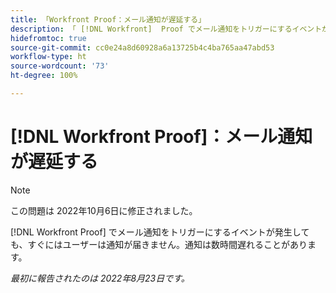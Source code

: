 ```yaml
---
title: 「Workfront Proof：メール通知が遅延する」
description: 「 [!DNL Workfront]  Proof でメール通知をトリガーにするイベントが発生しても、すぐにはユーザーは通知が届きません。通知は数時間遅れることがあります。」
hidefromtoc: true
source-git-commit: cc0e24a8d60928a6a13725b4c4ba765aa47abd53
workflow-type: ht
source-wordcount: '73'
ht-degree: 100%

---
```



# [!DNL Workfront Proof]：メール通知が遅延する

>[!NOTE]
>
>この問題は 2022年10月6日に修正されました。

[!DNL Workfront Proof] でメール通知をトリガーにするイベントが発生しても、すぐにはユーザーは通知が届きません。通知は数時間遅れることがあります。

_最初に報告されたのは 2022年8月23日です。_

